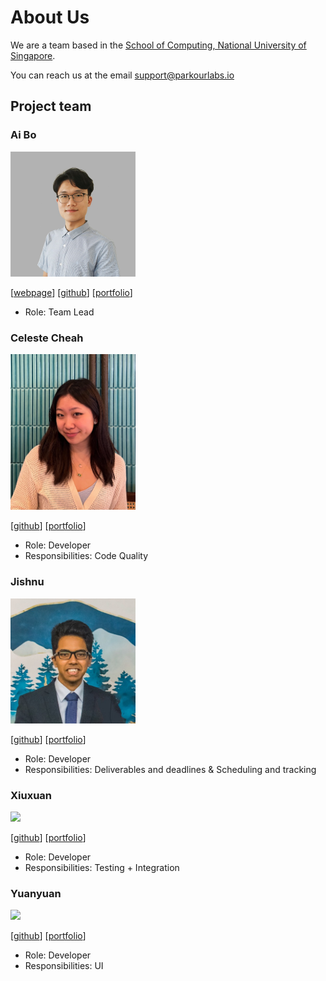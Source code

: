 # About Us

We are a team based in
the [School of Computing, National University of Singapore](http://www.comp.nus.edu.sg).

You can reach us at the
email [support@parkourlabs.io](mailto:support@parkourlabs.io)

## Project team

### Ai Bo

<img src="images/BoAi01.png" width="200px">

[[webpage](https://albertboai.com/)]
[[github](https://github.com/BoAi01)]
[[portfolio](team/boai01.md)]

* Role: Team Lead

### Celeste Cheah

<img src="images/cetigerlily.png" width="200px">

[[github](https://github.com/cetigerlily)]
[[portfolio](team/cetigerlily.md)]

* Role: Developer
* Responsibilities: Code Quality

### Jishnu

<img src="images/jishnu28.png" width="200px">

[[github](https://github.com/jishnu28)]
[[portfolio](team/jishnu28.md)]

* Role: Developer
* Responsibilities: Deliverables and deadlines & Scheduling and tracking

### Xiuxuan

<img src="images/wxxedu.png" width="200px">

[[github](https://github.com/wxxedu)]
[[portfolio](team/wxxedu.md)]

* Role: Developer
* Responsibilities: Testing + Integration

### Yuanyuan

<img src="images/tangyuantyy.png" width="200px">

[[github](http://github.com/tangyuantyy)]
[[portfolio](team/tangyuantyy.md)]

* Role: Developer
* Responsibilities: UI


